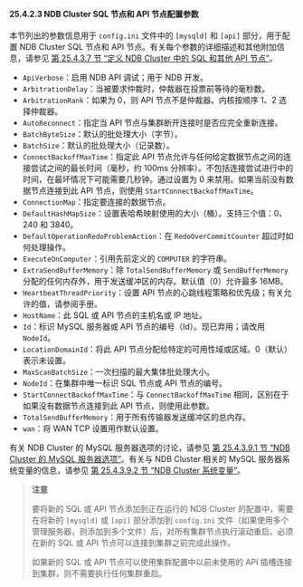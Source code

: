 #### 25.4.2.3 NDB Cluster SQL 节点和 API 节点配置参数

本节列出的参数信息用于 `config.ini` 文件中的 `[mysqld]` 和 `[api]` 部分，用于配置 NDB Cluster SQL 节点和 API 节点。有关每个参数的详细描述和其他附加信息，请参见 [第 25.4.3.7 节 “定义 NDB Cluster 中的 SQL 和其他 API 节点”](#25.4.3.7-defining-sql-and-other-api-nodes-in-an-ndb-cluster)。

- `ApiVerbose`：启用 NDB API 调试；用于 NDB 开发。
- `ArbitrationDelay`：当被要求仲裁时，仲裁器在投票前等待的毫秒数。
- `ArbitrationRank`：如果为 0，则 API 节点不是仲裁器。内核按顺序 1、2 选择仲裁器。
- `AutoReconnect`：指定当 API 节点与集群断开连接时是否应完全重新连接。
- `BatchByteSize`：默认的批处理大小（字节）。
- `BatchSize`：默认的批处理大小（记录数）。
- `ConnectBackoffMaxTime`：指定此 API 节点允许与任何给定数据节点之间的连接尝试之间的最长时间（毫秒，约 100ms 分辨率）。不包括连接尝试进行中的时间，在最坏情况下可能需要几秒钟。通过设置为 0 来禁用。如果当前没有数据节点连接到此 API 节点，则使用 `StartConnectBackoffMaxTime`。
- `ConnectionMap`：指定要连接的数据节点。
- `DefaultHashMapSize`：设置表哈希映射使用的大小（桶）。支持三个值：0、240 和 3840。
- `DefaultOperationRedoProblemAction`：在 `RedoOverCommitCounter` 超过时如何处理操作。
- `ExecuteOnComputer`：引用先前定义的 `COMPUTER` 的字符串。
- `ExtraSendBufferMemory`：除 `TotalSendBufferMemory` 或 `SendBufferMemory` 分配的任何内存外，用于发送缓冲区的内存。默认值（0）允许最多 16MB。
- `HeartbeatThreadPriority`：设置 API 节点的心跳线程策略和优先级；有关允许的值，请参阅手册。
- `HostName`：此 SQL 或 API 节点的主机名或 IP 地址。
- `Id`：标识 MySQL 服务器或 API 节点的编号（Id）。现已弃用；请改用 `NodeId`。
- `LocationDomainId`：将此 API 节点分配给特定的可用性域或区域。0（默认）表示未设置。
- `MaxScanBatchSize`：一次扫描的最大集体批处理大小。
- `NodeId`：在集群中唯一标识 SQL 节点或 API 节点的编号。
- `StartConnectBackoffMaxTime`：与 `ConnectBackoffMaxTime` 相同，区别在于如果没有数据节点连接到此 API 节点，则使用此参数。
- `TotalSendBufferMemory`：用于所有传输器发送缓冲区的总内存。
- `wan`：将 WAN TCP 设置用作默认设置。

有关 NDB Cluster 的 MySQL 服务器选项的讨论，请参见 [第 25.4.3.9.1 节 “NDB Cluster 的 MySQL 服务器选项”](#25.4.3.9.1-mysql-server-options-for-ndb-cluster)。有关与 NDB Cluster 相关的 MySQL 服务器系统变量的信息，请参见 [第 25.4.3.9.2 节 “NDB Cluster 系统变量”](#25.4.3.9.2-ndb-cluster-system-variables)。

> **注意**
>
> 要将新的 SQL 或 API 节点添加到正在运行的 NDB Cluster 的配置中，需要在将新的 `[mysqld]` 或 `[api]` 部分添加到 `config.ini` 文件（如果使用多个管理服务器，则添加到多个文件）后，对所有集群节点执行滚动重启。必须在新的 SQL 或 API 节点可以连接到集群之前完成此操作。
>
> 如果新的 SQL 或 API 节点可以使用集群配置中以前未使用的 API 插槽连接到集群，则不需要执行任何集群重启。